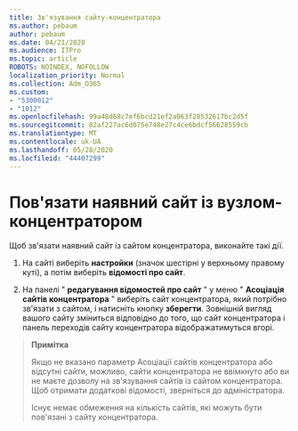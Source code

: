 ```yaml
---
title: Зв'язування сайту-концентратора
ms.author: pebaum
author: pebaum
ms.date: 04/21/2020
ms.audience: ITPro
ms.topic: article
ROBOTS: NOINDEX, NOFOLLOW
localization_priority: Normal
ms.collection: Adm_O365
ms.custom:
- "5300012"
- "1012"
ms.openlocfilehash: 99a48d68c7ef6bcd21ef2a063f28532617bc2d5f
ms.sourcegitcommit: 82af227ac6d075e748e27c4ce6bdcf56628559cb
ms.translationtype: MT
ms.contentlocale: uk-UA
ms.lasthandoff: 05/28/2020
ms.locfileid: "44407299"
---
```

# <a name="associate-existing-site-with-a-hub-site"></a>Пов'язати наявний сайт із вузлом-концентратором

Щоб зв'язати наявний сайт із сайтом концентратора, виконайте такі дії.
  
1. На сайті виберіть **настройки** (значок шестірні у верхньому правому куті), а потім виберіть **відомості про сайт**.

2. На панелі " **редагування відомостей про сайт** " у меню " **Асоціація сайтів концентратора** " виберіть сайт концентратора, який потрібно зв'язати з сайтом, і натисніть кнопку **зберегти**. Зовнішній вигляд вашого сайту зміниться відповідно до того, що сайт концентратора і панель переходів сайту концентратора відображатимуться вгорі.

>**Примітка**
>
>Якщо не вказано параметр Асоціації сайтів концентратора або відсутні сайти, можливо, сайти концентратора не ввімкнуто або ви не маєте дозволу на зв'язування сайтів із сайтом концентратора. Щоб отримати додаткові відомості, зверніться до адміністратора.
>
>Існує немає обмеження на кількість сайтів, які можуть бути пов'язані з сайту концентратора.
  